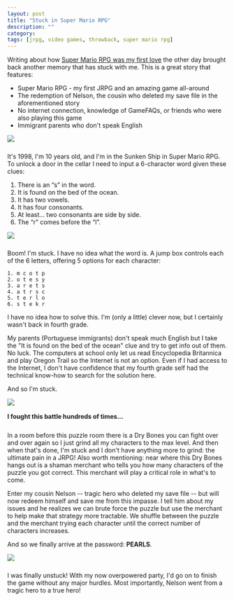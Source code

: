 ```yaml
---
layout: post
title: "Stuck in Super Mario RPG"
description: ""
category: 
tags: [jrpg, video games, throwback, super mario rpg]
---
```


Writing about how [Super Mario RPG was my first love][1] the other day brought back another memory that has stuck with me. This is a great story that features:

* Super Mario RPG - my first JRPG and an amazing game all-around
* The redemption of Nelson, the cousin who deleted my save file in the aforementioned story
* No internet connection, knowledge of GameFAQs, or friends who were also playing this game
* Immigrant parents who don't speak English

<div>
	<img class="rounded-corners" style="max-width: 700px; border: 1px;" src="{{ site.images2018 }}/02-18/puzzle.png"/>
	<p class="caption-text" style="line-height: 1.5em; margin-bottom: 24px;"><strong></strong></p>
</div>

It's 1998, I'm 10 years old, and I'm in the Sunken Ship in Super Mario RPG. To unlock a door in the cellar I need to input a 6-character word given these clues:

1. There is an “s” in the word.
2. It is found on the bed of the ocean.
3. It has two vowels.
4. It has four consonants.
5. At least… two consonants are side by side.
6. The “r” comes before the “l”.

<div>
	<img class="rounded-corners" style="max-width: 700px; border: 1px;" src="{{ site.images2018 }}/02-18/boxes.png"/>
	<p class="caption-text" style="line-height: 1.5em; margin-bottom: 24px;"><strong></strong></p>
</div>

Boom! I'm stuck. I have no idea what the word is. A jump box controls each of the 6 letters, offering 5 options for each character:

````
1. m c o t p
2. o t e s y
3. a r e t s
4. a t r s c
5. t e r l o
6. s t e k r
````

I have no idea how to solve this. I'm (only a little) clever now, but I certainly wasn't back in fourth grade.

My parents (Portuguese immigrants) don't speak much English but I take the "It is found on the bed of the ocean" clue and try to get info out of them. No luck. The computers at school only let us read Encyclopedia Britannica and play Oregon Trail so the Internet is not an option. Even if I had access to the Internet, I don't have confidence that my fourth grade self had the technical know-how to search for the solution here.

And so I'm stuck.

<div>
	<img class="rounded-corners" style="max-width: 700px; border: 1px;" src="{{ site.images2018 }}/02-18/grind.png"/>
	<p class="caption-text" style="line-height: 1.5em; margin-bottom: 24px;"><strong>I fought this battle hundreds of times...</strong></p>
</div>

In a room before this puzzle room there is a Dry Bones you can fight over and over again so I just grind all my characters to the max level. And then when that's done, I'm stuck and I don't have anything more to grind: the ultimate pain in a JRPG! Also worth mentioning: near where this Dry Bones hangs out is a shaman merchant who tells you how many characters of the puzzle you got correct. This merchant will play a critical role in what's to come.

Enter my cousin Nelson -- tragic hero who deleted my save file -- but will now redeem himself and save me from this impasse. I tell him about my issues and he realizes we can brute force the puzzle but use the merchant to help make that strategy more tractable. We shuffle between the puzzle and the merchant trying each character until the correct number of characters increases.

And so we finally arrive at the password: **PEARLS**.

<div>
	<img class="rounded-corners" style="max-width: 700px; border: 1px;" src="{{ site.images2018 }}/02-18/pearls.png"/>
	<p class="caption-text" style="line-height: 1.5em; margin-bottom: 24px;"><strong></strong></p>
</div>

I was finally unstuck! With my now overpowered party, I'd go on to finish the game without any major hurdles. Most importantly, Nelson went from a tragic hero to a true hero!

[1]: {{site.base_url}}/2018/02/14/valentines-day-first-love/
